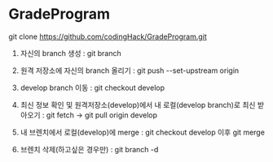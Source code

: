 # GradeProgram

git clone https://github.com/codingHack/GradeProgram.git

1. 자신의 branch 생성 : 
git branch <BranchName>

2. 원격 저장소에 자신의 branch 올리기 : 
git push --set-upstream origin <branchname>

3. develop branch 이동 : 
git checkout develop

4. 최신 정보 확인 및 원격저장소(develop)에서 내 로컬(develop branch)로 최신 받아오기 : 
git fetch -> git pull origin develop

5. 내 브렌치에서 로컬(develop)에 merge : 
git checkout develop 이후
git merge <branchname>

6. 브렌치 삭제(하고싶은 경우만) : 
git branch -d <branchname>
